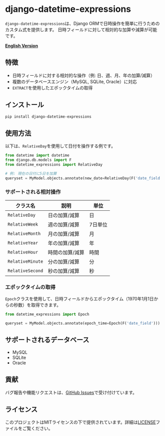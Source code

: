 # django-datetime-expressions

`django-datetime-expressions`は、Django ORMで日時操作を簡単に行うためのカスタム式を提供します。
日時フィールドに対して相対的な加算や減算が可能です。

**[English Version](README.md)**

## 特徴

- 日時フィールドに対する相対的な操作（例: 日、週、月、年の加算/減算）
- 複数のデータベースエンジン（MySQL, SQLite, Oracle）に対応
- `EXTRACT`を使用したエポックタイムの取得

## インストール

```bash
pip install django-datetime-expressions
```

## 使用方法

以下は、`RelativeDay`を使用して日付を操作する例です。

```python
from datetime import datetime
from django.db.models import F
from datetime_expressions import RelativeDay

# 例: 現在の日付に5日を加算
queryset = MyModel.objects.annotate(new_date=RelativeDay(F('date_field'), 5))
```

### サポートされる相対操作

| クラス名          | 説明               | 単位       |
|-------------------|--------------------|------------|
| `RelativeDay`     | 日の加算/減算      | 日         |
| `RelativeWeek`    | 週の加算/減算      | 7日単位    |
| `RelativeMonth`   | 月の加算/減算      | 月         |
| `RelativeYear`    | 年の加算/減算      | 年         |
| `RelativeHour`    | 時間の加算/減算    | 時間       |
| `RelativeMinute`  | 分の加算/減算      | 分         |
| `RelativeSecond`  | 秒の加算/減算      | 秒         |

### エポックタイムの取得

`Epoch`クラスを使用して、日時フィールドからエポックタイム（1970年1月1日からの秒数）を取得できます。

```python
from datetime_expressions import Epoch

queryset = MyModel.objects.annotate(epoch_time=Epoch(F('date_field')))
```

## サポートされるデータベース

- MySQL
- SQLite
- Oracle

## 貢献

バグ報告や機能リクエストは、[GitHub Issues](https://github.com/towan912/django-datetime-expressions/issues)で受け付けています。

## ライセンス

このプロジェクトはMITライセンスの下で提供されています。詳細は[LICENSE](LICENSE)ファイルをご覧ください。